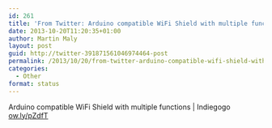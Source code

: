 ```yaml
---
id: 261
title: 'From Twitter: Arduino compatible WiFi Shield with multiple funct&#8230;'
date: 2013-10-20T11:20:35+01:00
author: Martin Maly
layout: post
guid: http://twitter-391871561046974464-post
permalink: /2013/10/20/from-twitter-arduino-compatible-wifi-shield-with-multiple-funct/
categories:
  - Other
format: status
---
```

Arduino compatible WiFi Shield with multiple functions | Indiegogo [ow.ly/pZdfT](http://ow.ly/pZdfT)